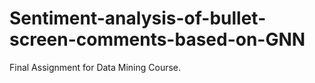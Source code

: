# Sentiment-analysis-of-bullet-screen-comments-based-on-GNN
Final Assignment for Data Mining Course.
